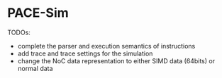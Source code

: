 # PACE-Sim

TODOs:
 - complete the parser and execution semantics of instructions
 - add trace and trace settings for the simulation
 - change the NoC data representation to either SIMD data (64bits) or normal data
